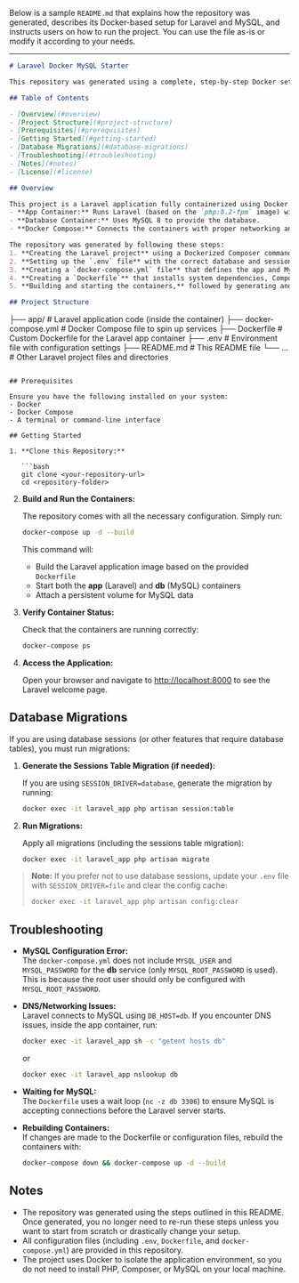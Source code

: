 Below is a sample `README.md` that explains how the repository was generated, describes its Docker-based setup for Laravel and MySQL, and instructs users on how to run the project. You can use the file as-is or modify it according to your needs.

---

```markdown
# Laravel Docker MySQL Starter

This repository was generated using a complete, step‑by‑step Docker setup for a Laravel application with MySQL. All necessary Docker configuration files, environment settings, and Laravel code were generated using the instructions contained in this README. **You no longer need to re-run these steps unless you want to start the project from scratch or significantly modify the setup.**

## Table of Contents

- [Overview](#overview)
- [Project Structure](#project-structure)
- [Prerequisites](#prerequisites)
- [Getting Started](#getting-started)
- [Database Migrations](#database-migrations)
- [Troubleshooting](#troubleshooting)
- [Notes](#notes)
- [License](#license)

## Overview

This project is a Laravel application fully containerized using Docker. The environment includes:
- **App Container:** Runs Laravel (based on the `php:8.2-fpm` image) with Composer and additional tools.
- **Database Container:** Uses MySQL 8 to provide the database.
- **Docker Compose:** Connects the containers with proper networking and persistent storage via a named volume.

The repository was generated by following these steps:
1. **Creating the Laravel project** using a Dockerized Composer command.
2. **Setting up the `.env` file** with the correct database and session settings.
3. **Creating a `docker-compose.yml` file** that defines the app and MySQL services.
4. **Creating a `Dockerfile`** that installs system dependencies, Composer, and PHP extensions, and includes a wait loop to ensure MySQL is ready.
5. **Building and starting the containers,** followed by generating and running database migrations.

## Project Structure

```
├── app/                      # Laravel application code (inside the container)
├── docker-compose.yml        # Docker Compose file to spin up services
├── Dockerfile                # Custom Dockerfile for the Laravel app container
├── .env                      # Environment file with configuration settings
├── README.md                 # This README file
└── ...                       # Other Laravel project files and directories
```

## Prerequisites

Ensure you have the following installed on your system:
- Docker
- Docker Compose
- A terminal or command-line interface

## Getting Started

1. **Clone this Repository:**

   ```bash
   git clone <your-repository-url>
   cd <repository-folder>
   ```

2. **Build and Run the Containers:**

   The repository comes with all the necessary configuration. Simply run:

   ```bash
   docker-compose up -d --build
   ```

   This command will:
   - Build the Laravel application image based on the provided `Dockerfile`
   - Start both the **app** (Laravel) and **db** (MySQL) containers
   - Attach a persistent volume for MySQL data

3. **Verify Container Status:**

   Check that the containers are running correctly:

   ```bash
   docker-compose ps
   ```

4. **Access the Application:**

   Open your browser and navigate to [http://localhost:8000](http://localhost:8000) to see the Laravel welcome page.

## Database Migrations

If you are using database sessions (or other features that require database tables), you must run migrations:

1. **Generate the Sessions Table Migration (if needed):**

   If you are using `SESSION_DRIVER=database`, generate the migration by running:

   ```bash
   docker exec -it laravel_app php artisan session:table
   ```

2. **Run Migrations:**

   Apply all migrations (including the sessions table migration):

   ```bash
   docker exec -it laravel_app php artisan migrate
   ```

> **Note:** If you prefer not to use database sessions, update your `.env` file with `SESSION_DRIVER=file` and clear the config cache:
>
> ```bash
> docker exec -it laravel_app php artisan config:clear
> ```

## Troubleshooting

- **MySQL Configuration Error:**  
  The `docker-compose.yml` does not include `MYSQL_USER` and `MYSQL_PASSWORD` for the **db** service (only `MYSQL_ROOT_PASSWORD` is used). This is because the root user should only be configured with `MYSQL_ROOT_PASSWORD`.

- **DNS/Networking Issues:**  
  Laravel connects to MySQL using `DB_HOST=db`. If you encounter DNS issues, inside the app container, run:
  
  ```bash
  docker exec -it laravel_app sh -c "getent hosts db"
  ```
  
  or
  
  ```bash
  docker exec -it laravel_app nslookup db
  ```

- **Waiting for MySQL:**  
  The `Dockerfile` uses a wait loop (`nc -z db 3306`) to ensure MySQL is accepting connections before the Laravel server starts.

- **Rebuilding Containers:**  
  If changes are made to the Dockerfile or configuration files, rebuild the containers with:
  
  ```bash
  docker-compose down && docker-compose up -d --build
  ```

## Notes

- The repository was generated using the steps outlined in this README. Once generated, you no longer need to re-run these steps unless you want to start from scratch or drastically change your setup.
- All configuration files (including `.env`, `Dockerfile`, and `docker-compose.yml`) are provided in this repository.
- The project uses Docker to isolate the application environment, so you do not need to install PHP, Composer, or MySQL on your local machine.

